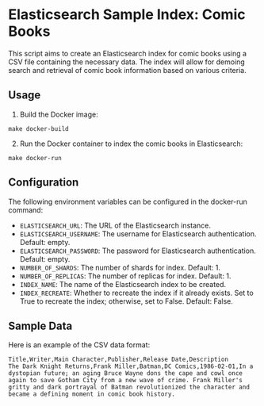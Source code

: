 # Elasticsearch Sample Index: Comic Books

This script aims to create an Elasticsearch index for comic books using a CSV file containing the necessary data. The index will allow for demoing search and retrieval of comic book information based on various criteria.

## Usage

1. Build the Docker image:

```shell
make docker-build
```

2. Run the Docker container to index the comic books in Elasticsearch:

```shell
make docker-run
```

## Configuration

The following environment variables can be configured in the docker-run command:

- `ELASTICSEARCH_URL`: The URL of the Elasticsearch instance.
- `ELASTICSEARCH_USERNAME`: The username for Elasticsearch authentication. Default: empty.
- `ELASTICSEARCH_PASSWORD`: The password for Elasticsearch authentication. Default: empty.
- `NUMBER_OF_SHARDS`: The number of shards for index. Default: 1.
- `NUMBER_OF_REPLICAS`: The number of replicas for index. Default: 1.
- `INDEX_NAME`: The name of the Elasticsearch index to be created.
- `INDEX_RECREATE`: Whether to recreate the index if it already exists. Set to True to recreate the index; otherwise, set to False. Default: False.

## Sample Data

Here is an example of the CSV data format:

```csv
Title,Writer,Main Character,Publisher,Release Date,Description
The Dark Knight Returns,Frank Miller,Batman,DC Comics,1986-02-01,In a dystopian future; an aging Bruce Wayne dons the cape and cowl once again to save Gotham City from a new wave of crime. Frank Miller's gritty and dark portrayal of Batman revolutionized the character and became a defining moment in comic book history.
```

